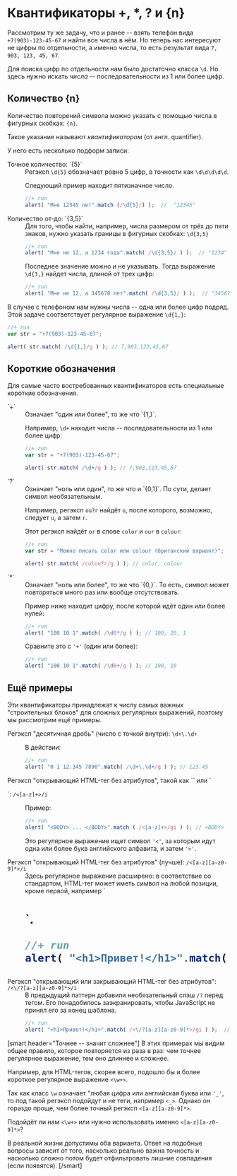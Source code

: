 # Квантификаторы +, *, ? и {n}

Рассмотрим ту же задачу, что и ранее -- взять телефон вида `+7(903)-123-45-67` и найти все числа в нём. Но теперь нас интересуют не цифры по отдельности, а именно числа, то есть результат вида `7, 903, 123, 45, 67`.

Для поиска цифр по отдельности нам было достаточно класса `\d`. Но здесь нужно искать *числа* -- последовательности из 1 или более цифр.

## Количество {n}

Количество повторений символа можно указать с помощью числа в фигурных скобках: `{n}`.

Такое указание называют *квантификатором* (от англ. quantifier).

У него есть несколько подформ записи:

<dl>
<dt>Точное количество: `{5}`</dt>
<dd>Регэксп <code class="pattern">\d{5}</code> обозначает ровно 5 цифр, в точности как <code class="pattern">\d\d\d\d\d</code>.

Следующий пример находит пятизначное число.

```js
//+ run
alert( "Мне 12345 лет".match (/\d{5}/) );  //  "12345"
```

</dd>
<dt>Количество от-до: `{3,5}`</dt>
<dd>Для того, чтобы найти, например, числа размером от трёх до пяти знаков, нужно указать границы в фигурных скобках: <code class="pattern">\d{3,5}</code>

```js
//+ run
alert( "Мне не 12, а 1234 года".match( /\d{3,5}/ ) );  // "1234"
```

Последнее значение можно и не указывать. Тогда выражение <code class="pattern">\d{3,}</code> найдет числа, длиной от трех цифр:

```js
//+ run
alert( "Мне не 12, а 345678 лет".match( /\d{3,5}/ ) );  // "345678"
```
</dd>
</dl>

В случае с телефоном нам нужны числа -- одна или более цифр подряд. Этой задаче соответствует регулярное выражение <code class="pattern">\d{1,}</code>:

```js
//+ run
var str = "+7(903)-123-45-67";

alert( str.match( /\d{1,}/g ) ); // 7,903,123,45,67
```


## Короткие обозначения

Для самые часто востребованных квантификаторов есть специальные короткие обозначения.

<dl>
<dt>`+`</dt>
<dd>Означает "один или более", то же что `{1,}`. 

Например, <code class="pattern">\d+</code> находит числа -- последовательности из 1 или более цифр:

```js
//+ run
var str = "+7(903)-123-45-67";

alert( str.match( /\d+/g ) ); // 7,903,123,45,67
```

</dd>
<dt>`?`</dt>
<dd>Означает "ноль или один", то же что и `{0,1}`. По сути, делает символ необязательным.

Например, регэксп <code class="pattern">ou?r</code> найдёт <code class="match">o</code>, после которого, возможно, следует <code class="match">u</code>, а затем <code class="match">r</code>.

Этот регэксп найдёт <code class="match">or</code> в слове <code class="subject">color</code> и <code class="match">our</code> в <code class="subject">colour</code>:

```js
//+ run
var str = "Можно писать color или colour (британский вариант)";

alert( str.match( /colou?r/g ) ); // color, colour
```

</dd>
<dt>`*`</dt>
<dd>Означает "ноль или более", то же что `{0,}`. То есть, символ может повторяться много раз или вообще отсутствовать.

Пример ниже находит цифру, после которой идёт один или более нулей:

```js
//+ run
alert( "100 10 1".match( /\d0*/g ) ); // 100, 10, 1
```

Сравните это с `'+'` (один или более):

```js
//+ run
alert( "100 10 1".match( /\d0+/g ) ); // 100, 10
```

</dd>
</dl>

## Ещё примеры

Эти квантификаторы принадлежат к числу самых важных "строительных блоков" для сложных регулярных выражений, поэтому мы рассмотрим ещё примеры.

<dl>
<dt>Регэксп "десятичная дробь" (число с точкой внутри): <code class="pattern">\d+\.\d+</code></dt>
<dd>

В действии:
```js
//+ run
alert( "0 1 12.345 7890".match( /\d+\.\d+/g ) ); // 123.45
```

</dd>
<dt>Регэксп "открывающий HTML-тег без атрибутов", такой как `<span>` или `<p>`: <code class="pattern">/&lt;[a-z]+&gt;/i</code></dt>
<dd>Пример:

```js
//+ run
alert( "<BODY> ... </BODY>".match ( /<[a-z]+>/gi ) ); // <BODY>
```

Это регулярное выражение ищет символ <code class="pattern">'&lt;'</code>, за которым идут одна или более букв английского алфавита, и затем <code class="pattern">'&gt;'</code>. 
</dd>
<dt>Регэксп "открывающий HTML-тег без атрибутов" (лучше): <code class="pattern">/&lt;[a-z][a-z0-9]*&gt;/i</code></dt>
<dd>
Здесь регулярное выражение расширено: в соответствие со стандартом, HTML-тег может иметь символ на любой позиции, кроме первой, например `<h1>`.

```js
//+ run
alert( "<h1>Привет!</h1>".match( /<[a-z][a-z0-9]*>/gi ) );  // <h1>
```

</dd>
<dt>Регэксп "открывающий или закрывающий HTML-тег без атрибутов": <code class="pattern">/&lt;\/?[a-z][a-z0-9]*&gt;/i</code></dt>
<dd>В предыдущий паттерн добавили необязательный слэш <code class="pattern">/?</code> перед тегом. Его понадобилось заэкранировать, чтобы JavaScript не принял его за конец шаблона.

```js
//+ run
alert( "<h1>Привет!</h1>".match( /<\/?[a-z][a-z0-9]*>/gi ) );  // <h1>, </h1>
```

</dd>
</dl>


[smart header="Точнее -- значит сложнее"]
В этих примерах мы видим общее правило, которое повторяется из раза в раз: чем точнее регулярное выражение, тем оно длиннее и сложнее.

Например, для HTML-тегов, скорее всего, подошло бы и более короткое регулярное выражение <code class="pattern">&lt;\w+&gt;</code>.

Так как класс `\w` означает "любая цифра или английская буква или `'_'`, то под такой регэксп подойдут и не теги, например <code class="match">&lt;_&gt;</code>. Однако он гораздо проще, чем более точный регэксп <code class="pattern">&lt;[a-z][a-z0-9]*&gt;</code>. 

Подойдёт ли нам <code class="pattern">&lt;\w+&gt;</code> или нужно использовать именно <code class="pattern">&lt;[a-z][a-z0-9]*&gt;</code>?

В реальной жизни допустимы оба варианта. Ответ на подобные вопросы зависит от того, насколько реально важна точность и насколько сложно потом будет отфильтровать лишние совпадения (если появятся).
[/smart]




